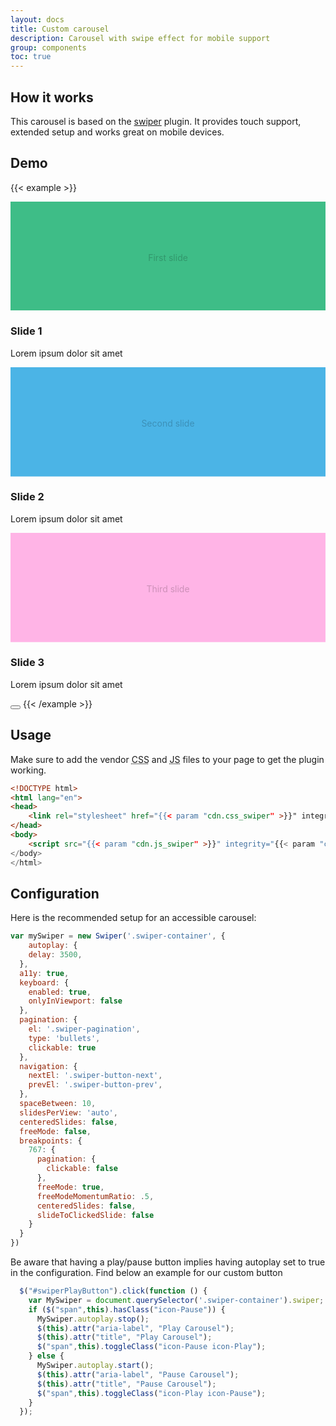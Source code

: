 ```yaml
---
layout: docs
title: Custom carousel
description: Carousel with swipe effect for mobile support
group: components
toc: true
---
```


## How it works

This carousel is based on the [swiper](http://idangero.us/swiper/) plugin. It provides touch support, extended setup and works great on mobile devices.

## Demo

{{< example >}}
<div class="swiper-container">
  <div class="swiper-wrapper">
    <div class="swiper-slide" id="slide1">
      <div class="card">
        <div class="card-img">
          <svg class="bd-placeholder-img bd-placeholder-img-lg d-block w-100" width="1096" height="380" xmlns="http://www.w3.org/2000/svg" preserveAspectRatio="xMidYMid slice" focusable="false" role="img">
          <rect width="100%" height="100%" fill="#3ebd87"/>
          <text x="50%" y="50%" fill="#0003" dy=".3em" dominant-baseline="middle" text-anchor="middle" class="font-weight-bold">First slide</text>
          </svg>
        </div>
        <div class="card-body">
          <h3 class="card-title h5">Slide 1</h3>
          <p>Lorem ipsum dolor sit amet</p>
        </div>
      </div>
    </div>
    <div class="swiper-slide" id="slide2">
      <div class="card">
        <div class="card-img">
          <svg class="bd-placeholder-img bd-placeholder-img-lg d-block w-100" width="1096" height="380" xmlns="http://www.w3.org/2000/svg" preserveAspectRatio="xMidYMid slice" focusable="false" role="img">
          <rect width="100%" height="100%" fill="#4bb4e6"/>
          <text x="50%" y="50%" fill="#0003" dy=".3em" dominant-baseline="middle" text-anchor="middle" class="font-weight-bold">Second slide</text>
          </svg>
        </div>
        <div class="card-body">
          <h3 class="card-title h5">Slide 2</h3>
          <p>Lorem ipsum dolor sit amet</p>
        </div>
      </div>
    </div>
    <div class="swiper-slide" id="slide3">
      <div class="card">
        <div class="card-img">
          <svg class="bd-placeholder-img bd-placeholder-img-lg d-block w-100" width="1096" height="380" xmlns="http://www.w3.org/2000/svg" preserveAspectRatio="xMidYMid slice" focusable="false" role="img">
            <rect width="100%" height="100%" fill="#ffb4e6"/>
            <text x="50%" y="50%" fill="#0003" dy=".3em" dominant-baseline="middle" text-anchor="middle" class="font-weight-bold">Third slide</text>
          </svg>
        </div>
        <div class="card-body">
          <h3 class="card-title h5">Slide 3</h3>
          <p>Lorem ipsum dolor sit amet</p>
        </div>
      </div>
    </div>
  </div>
  <div class="swiper-pagination"></div>
  <div class="swiper-button-prev" title="Previous"></div>
  <div class="swiper-button-next" title="Next"></div>
</div>
<button id="swiperPlayButton" type="button" class="btn btn-info btn-icon btn-xs mt-0" aria-label="Pause Carousel" title="Pause Carousel">
  <span class="icon-Pause" aria-hidden="true"></span>
</button>
{{< /example >}}

## Usage

Make sure to add the vendor <abbr title="Cascading Stylesheet">CSS</abbr> and <abbr title="Javascript">JS</abbr> files to your page to get the plugin working.

```html
<!DOCTYPE html>
<html lang="en">
<head>
    <link rel="stylesheet" href="{{< param "cdn.css_swiper" >}}" integrity="{{< param "cdn.css_swiper_hash" >}}" crossorigin="anonymous">
</head>
<body>
    <script src="{{< param "cdn.js_swiper" >}}" integrity="{{< param "cdn.js_swiper_hash" >}}" crossorigin="anonymous"></script>
</body>
</html>
```

## Configuration

Here is the recommended setup for an accessible carousel:

```javascript
var mySwiper = new Swiper('.swiper-container', {
    autoplay: {
    delay: 3500,
  },
  a11y: true,
  keyboard: {
    enabled: true,
    onlyInViewport: false
  },
  pagination: {
    el: '.swiper-pagination',
    type: 'bullets',
    clickable: true
  },
  navigation: {
    nextEl: '.swiper-button-next',
    prevEl: '.swiper-button-prev',
  },
  spaceBetween: 10,
  slidesPerView: 'auto',
  centeredSlides: false,
  freeMode: false,
  breakpoints: {
    767: {
      pagination: {
        clickable: false
      },
      freeMode: true,
      freeModeMomentumRatio: .5,
      centeredSlides: false,
      slideToClickedSlide: false
    }
  }
})
```
Be aware that having a play/pause button implies having autoplay set to true in the configuration.
Find below an example for our custom button

```javascript
  $("#swiperPlayButton").click(function () {
    var MySwiper = document.querySelector('.swiper-container').swiper;
    if ($("span",this).hasClass("icon-Pause")) {
      MySwiper.autoplay.stop();
      $(this).attr("aria-label", "Play Carousel");
      $(this).attr("title", "Play Carousel");
      $("span",this).toggleClass("icon-Pause icon-Play");
    } else {
      MySwiper.autoplay.start();
      $(this).attr("aria-label", "Pause Carousel");
      $(this).attr("title", "Pause Carousel");
      $("span",this).toggleClass("icon-Play icon-Pause");
    }
  });
```
